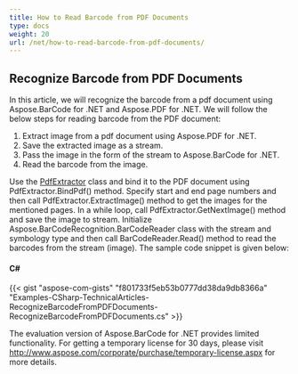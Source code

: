 ```yaml
---
title: How to Read Barcode from PDF Documents
type: docs
weight: 20
url: /net/how-to-read-barcode-from-pdf-documents/
---
```


## **Recognize Barcode from PDF Documents**
In this article, we will recognize the barcode from a pdf document using Aspose.BarCode for .NET and Aspose.PDF for .NET. We will follow the below steps for reading barcode from the PDF document:

1. Extract image from a pdf document using Aspose.PDF for .NET.
1. Save the extracted image as a stream.
1. Pass the image in the form of the stream to Aspose.BarCode for .NET.
1. Read the barcode from the image.

Use the [PdfExtractor](https://apireference.aspose.com/net/pdf/aspose.pdf.facades/pdfextractor) class and bind it to the PDF document using PdfExtractor.BindPdf() method. Specify start and end page numbers and then call PdfExtractor.ExtractImage() method to get the images for the mentioned pages. In a while loop, call PdfExtractor.GetNextImage() method and save the image to stream. Initialize Aspose.BarCodeRecognition.BarCodeReader class with the stream and symbology type and then call BarCodeReader.Read() method to read the barcodes from the stream (image). The sample code snippet is given below:
#### **C#**
{{< gist "aspose-com-gists" "f801733f5eb53b0777dd38da9db8366a" "Examples-CSharp-TechnicalArticles-RecognizeBarcodeFromPDFDocuments-RecognizeBarcodeFromPDFDocuments.cs" >}}



The evaluation version of Aspose.BarCode for .NET provides limited functionality. For getting a temporary license for 30 days, please visit <http://www.aspose.com/corporate/purchase/temporary-license.aspx> for more details.
